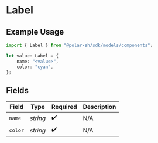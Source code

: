 # Label

## Example Usage

```typescript
import { Label } from "@polar-sh/sdk/models/components";

let value: Label = {
    name: "<value>",
    color: "cyan",
};
```

## Fields

| Field              | Type               | Required           | Description        |
| ------------------ | ------------------ | ------------------ | ------------------ |
| `name`             | *string*           | :heavy_check_mark: | N/A                |
| `color`            | *string*           | :heavy_check_mark: | N/A                |